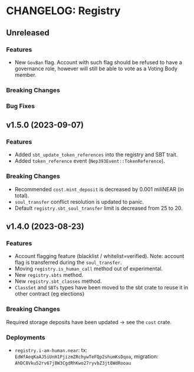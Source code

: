 <!-- markdownlint-disable MD013 -->
<!-- markdownlint-disable MD024 -->

<!--
Changelogs are for humans, not machines.
There should be an entry for every single version.
The same types of changes should be grouped.
The latest version comes first.
The release date of each version is displayed.

Usage:

Change log entries are to be added to the Unreleased section. Example entry:

* [#<PR-number>](https://github.com/umee-network/umee/pull/<PR-number>) <description>
-->

# CHANGELOG: Registry

## Unreleased

### Features

- New `GovBan` flag. Account with such flag should be refused to have a governance role, however will still be able to vote as a Voting Body member.

### Breaking Changes

### Bug Fixes

## v1.5.0 (2023-09-07)

### Features

- Added `sbt_update_token_references` into the registry and SBT trait.
- Added `token_reference` event (`Nep393Event::TokenReference`).

### Breaking Changes

- Recommended `cost.mint_deposit` is decreased by 0.001 miliNEAR (in total).
- `soul_transfer` conflict resolution is updated to panic.
- Default `registry.sbt_soul_transfer` limit is decreased from 25 to 20.

## v1.4.0 (2023-08-23)

### Features

- Account flagging feature (blacklist / whitelist=verified). Note: account flag is transferred during the `soul_transfer`.
- Moving `registry.is_human_call` method out of experimental.
- New `registry.sbts` method.
- New `registry.sbt_classes` method.
- `ClassSet` and `SBTs` types have been moved to the sbt crate to reuse it in other contract (eg elections)

### Breaking Changes

Required storage deposits have been updated -> see the `cost` crate.

### Deployments

- `registry.i-am-human.near`: tx: `EdWfAeqKaAJ5iUnH1PjizmZRchywTeFQp2shumKsDqoa`, migration: `AhDC8Vku52rv67j8W3CgdRhKwo27ryvbZ3jt8WdRooau`
